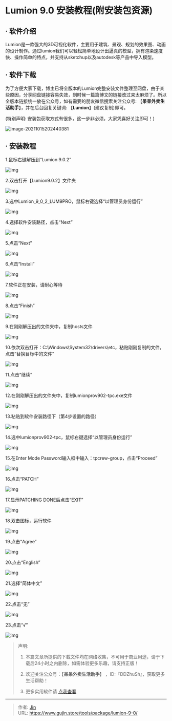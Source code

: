 # Lumion 9.0 安装教程(附安装包资源)


## · 软件介绍
Lumion是一款强大的3D可视化软件，主要用于建筑、景观、规划的效果图、动画的设计制作。通过lumion我们可以轻松简单地设计出逼真的模型，拥有渲染速度快、操作简单的特点，并支持从sketchup以及autodesk等产品中导入模型。


## · 软件下载
为了方便大家下载，博主已将全版本的Lumion完整安装文件整理至网盘，由于某些原因，分享网盘链接容易失效，到时候一篇篇博文的链接改过来太麻烦了。所以全版本链接统一放在公众号，如有需要的朋友微信搜索关注公众号: 【**呆呆外卖生活助手**】，并在后台回复关键词: 【**Lumion**】(建议复制)即可。

(特别声明: 安装包获取方式有很多，这一步非必须，大家凭喜好关注即可！)

![image-20211015202440381](https://img.gujin.store/img/image-20211015202440381.png)

## · 安装教程

1.鼠标右键解压到“Lumion 9.0.2”

![img](https://img.gujin.store/img/v2-9a26b8d9a34bc4f55102c25f3d501c61_720w.png)

2.双击打开【Lumion9.0.2】文件夹

![img](https://img.gujin.store/img/v2-fb168eacf2a1cac80bbd37ad09536a2e_720w.png)

3.选中Lumion_9_0_2_LUM9PRO，鼠标右键选择“以管理员身份运行”

![img](https://img.gujin.store/img/v2-b924a2d4f7770248aac190b1a6d53426_720w.png)

4.选择软件安装路径，点击“Next”

![img](https://img.gujin.store/img/v2-4586cd2faeca46fe5716bd52526bab70_720w.png)

5.点击“Next”

![img](https://img.gujin.store/img/v2-69a461b09524c31ca25800bfac76dfc1_720w.png)

6.点击“Install”

![img](https://img.gujin.store/img/v2-0c6a76c2960bfda19c6071ceb3a449f8_720w.png)

7.软件正在安装，请耐心等待

![img](https://img.gujin.store/img/v2-ff7d9f8a1b6f0212bd275d5eb123c951_720w.png)

8.点击“Finish”

![img](https://img.gujin.store/img/v2-92a57286e13b49f91ae3bb5c3fa52519_720w.png)

9.在刚刚解压出的文件夹中，复制hosts文件

![img](https://img.gujin.store/img/v2-3654ed3b4c2528bb627118493dd904f9_720w.png)

10.依次双击打开：C:\Windows\System32\drivers\etc，粘贴刚刚复制的文件，点击“替换目标中的文件”

![img](https://img.gujin.store/img/v2-f5c575336b14cba2e9dbf2076e077a0e_720w.png)

11.点击“继续”

![img](https://img.gujin.store/img/v2-e48f3525c61384f0fb622c6e4c515d91_720w.png)

12.在刚刚解压出的文件夹中，复制lumionprov902-tpc.exe文件

![img](https://img.gujin.store/img/v2-2436d5e00da54f3df2ad68d43a008192_720w.png)

13.粘贴到软件安装路径下（第4步设置的路径）

![img](https://img.gujin.store/img/v2-9be56949986da725abbc092e9eb332e4_720w.png)

14.选中lumionprov902-tpc，鼠标右键选择“以管理员身份运行”

![img](https://img.gujin.store/img/v2-3d3545166889462fbb4397aff4bf7273_720w.png)

15.在Enter Mode Password输入框中输入：tpcrew-group，点击“Proceed”

![img](https://img.gujin.store/img/v2-a6d2e36362a78918477f6e47b767a138_720w.png)

16.点击“PATCH”

![img](https://img.gujin.store/img/v2-22faee27a00eab43386b1af3d17d5ea2_720w.png)

17.显示PATCHING DONE后点击“EXIT”

![img](https://img.gujin.store/img/v2-4be9af1b9038898da33b7ec448e8799f_720w.png)

18.双击图标，运行软件

![img](https://img.gujin.store/img/v2-401daea79ecb1e2d8b9dcc82abbb6cb4_720w.png)

19.点击“Agree”

![img](https://img.gujin.store/img/v2-201a1270c0dae643245e256bfc879924_720w.png)

20.点击“English”

![img](https://img.gujin.store/img/v2-3cf02a688b22ac63695ca96c2e2455a3_720w.png)

21.选择“简体中文”

![img](https://img.gujin.store/img/v2-5b4985f8d6ad83b08794a6e8ec0eb491_720w.png)

22.点击“无”

![img](https://img.gujin.store/img/v2-bec85f417a0fb6e2993bf89dc601bd6c_720w.png)

23.点击“√”

![img](https://img.gujin.store/img/v2-ed23a6030ec7d92e61d9a87a10c8e2c2_720w.png)




> 声明: 
>
> 1. 本篇文章所提供的下载文件均在网络收集，不可用于商业用途，请于下载后24小时之内删除，如需体验更多乐趣，请支持正版！
>
> 2. 欢迎关注公众号：【**呆呆外卖生活助手**】 ，ID:『DDZhuSh』，获取更多生活帮助！
>
> 3. 更多实用软件请  [点我查看](/tools)

---

> 作者: [Jin](https://img.gujin.store/img/favicon.ico)  
> URL: https://www.gujin.store/tools/package/lumion-9-0/  

